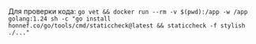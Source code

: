 Для проверки кода:
`go vet && docker run --rm -v $(pwd):/app -w /app golang:1.24 sh -c "go install honnef.co/go/tools/cmd/staticcheck@latest && staticcheck -f stylish ./..."`
